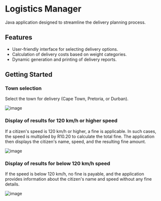 # Logistics Manager
Java application designed to streamline the delivery planning process.

## Features
- User-friendly interface for selecting delivery options.
- Calculation of delivery costs based on weight categories.
- Dynamic generation and printing of delivery reports.

## Getting Started

### Town selection
Select the town for delivery (Cape Town, Pretoria, or Durban).

![image](https://github.com/basgbasg/test/assets/133644970/de83dabf-b4a7-46ec-b933-dca72d7946f4)

### Display of results for 120 km/h or higher speed 
If a citizen's speed is 120 km/h or higher, a fine is applicable. In such cases, the speed is multiplied by R10.20 to calculate the total fine. The application then displays the citizen's name, speed, and the resulting fine amount.

![image](https://github.com/basgbasg/test/assets/133644970/02a8267a-d5d9-4034-9ba0-e2be3859c83b)

### Display of results for below 120 km/h speed
If the speed is below 120 km/h, no fine is payable, and the application provides information about the citizen's name and speed without any fine details.

![image](https://github.com/basgbasg/test/assets/133644970/0aebad0e-af05-4d97-99ae-35f3aefcf226)
